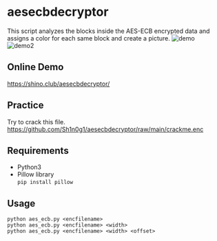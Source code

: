# aesecbdecryptor

This script analyzes the blocks inside the AES-ECB encrypted data and   
assigns a color for each same block and create a picture.
![demo](https://shino.club/aesecbdecryptor/sample.png)  
![demo2](https://shino.club/aesecbdecryptor/aesecb.gif)

## Online Demo
https://shino.club/aesecbdecryptor/

## Practice
Try to crack this file.
https://github.com/Sh1n0g1/aesecbdecryptor/raw/main/crackme.enc

## Requirements
* Python3
* Pillow library  
`pip install pillow`

## Usage
`python aes_ecb.py <encfilename>`  
`python aes_ecb.py <encfilename> <width>`  
`python aes_ecb.py <encfilename> <width> <offset>`  

